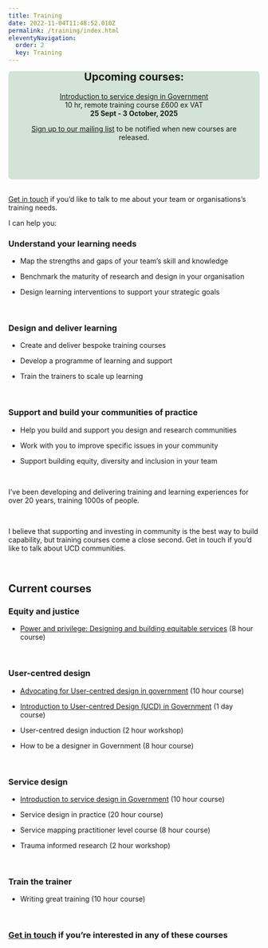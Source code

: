 ```yaml
---
title: Training
date: 2022-11-04T11:48:52.010Z
permalink: /training/index.html
eleventyNavigation:
  order: 2
  key: Training
---
```

<div style="padding: 20px; background-color: #d3e3d5; border-radius: 7px">
<header style="margin-top: -50px;">  

## Upcoming courses:

[Introduction to service design in Government](https://www.tickettailor.com/events/ignaciaandclara/1656747)  
10 hr, remote training course 
£600 ex VAT  
**25 Sept - 3 October, 2025**  


[Sign up to our mailing list](https://buttondown.com/ucdtraining) to be notified when new courses are released. 
<p></div>
<br />

[Get in touch](/contact/index.html) if you’d like to talk to me about your team or organisations’s training needs. 

I can help you:
  

<h3>Understand your learning needs</h3>

* Map the strengths and gaps of your team’s skill and knowledge

* Benchmark the maturity of research and design in your organisation

* Design learning interventions to support your strategic goals
<br>
<h3>Design and deliver learning</h3>

* Create and deliver bespoke training courses

* Develop a programme of learning and support

* Train the trainers to scale up learning
<br>
<h3>Support and build your communities of practice</h3>

* Help you build and support you design and research communities

* Work with you to improve specific issues in your community

* Support building equity, diversity and inclusion in your team

  
 <br>

I’ve been developing and delivering training and learning experiences for over 20 years, training 1000s of people.

 <br>
  

I believe that supporting and investing in community is the best way to build capability, but training courses come a close second. Get in touch if you’d like to talk about UCD communities.

<br>

## Current courses


 

### Equity and justice

-   [Power and privilege: Designing and building equitable services](https://docs.google.com/document/d/1kAlQ9hp3AwUjRV_ov6E2T2Ix28IAzdEH_ENbwW13pUk/edit#heading=h.ssskjtmeglh0) (8 hour course)
    

<br>

### User-centred design

-   [Advocating for User-centred design in government](https://www.tickettailor.com/events/ignaciaandclara/1656762) (10 hour course)
    
-   [Introduction to User-centred Design (UCD) in Government](https://www.tickettailor.com/events/claragreo/1683896) (1 day course)
    
-   User-centred design induction (2 hour workshop)
    
-   How to be a designer in Government (8 hour course)
    

<br>

### Service design


-   [Introduction to service design in Government](https://claragreo.com/posts/Introduction-to-service-design-in-Government:-training-course/) (10 hour course)
    
-   Service design in practice (20 hour course)
    
-   Service mapping practitioner level course (8 hour course)
    
-   Trauma informed research (2 hour workshop)
    

<br>

### Train the trainer

-   Writing great training (10 hour course)
    
<br>

### [Get in touch](/contact/index.html) if you’re interested in any of these courses